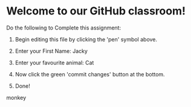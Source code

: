 # Welcome to our GitHub classroom!

Do the following to Complete this assignment:

1. Begin editing this file by clicking the 'pen' symbol above.

2. Enter your First Name: Jacky

3. Enter your favourite animal: Cat

4. Now click the green 'commit changes' button at the bottom.

5. Done!

monkey